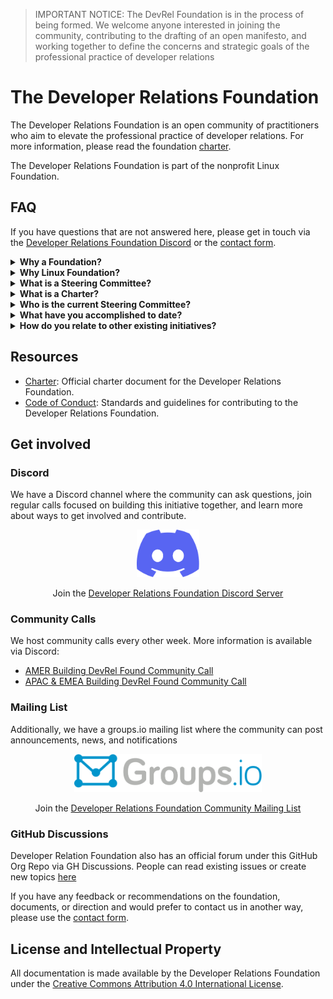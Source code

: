 > IMPORTANT NOTICE: The DevRel Foundation is in the process of being formed. We welcome anyone interested in joining the community, contributing to the drafting of an open manifesto, and working together to define the concerns and strategic goals of the professional practice of developer relations

# The Developer Relations Foundation

The Developer Relations Foundation is an open community of practitioners who aim to elevate the professional practice of developer relations. For more information, please read the foundation [charter][charter].

The Developer Relations Foundation is part of the nonprofit Linux Foundation.

## FAQ

If you have questions that are not answered here, please get in touch via the [Developer Relations Foundation Discord][discord] or the [contact form][contact-form].

<details>
  <summary>
    <strong>Why a Foundation?</strong>
  </summary><br />

  The major benefit of a foundation is that it promotes participatory governance, preventing any single company from monopolizing a collaborative project. Specifically, a foundation ensures:

  - Community-driven Governance: Projects are managed by the community for the community, with contributions reviewed and accepted based on merit.

  - Open Source: Contributors can use the project's resources without fearing sudden changes in licensing or direction.

  - Impartiality: contributions to the content and direction are accepted based on their community value, regardless of their impact on any particular vendor.

  This initiative stems from a shared passion for DevRel and the recognition that the profession faces persistent challenges, such as a lack of clarity and difficulty in measuring impact. Despite significant growth in resources and organizations addressing these issues, these resources are fragmented. Our goal is to create an inclusive, community-driven entity that formally defines DevRel practices, addresses common challenges with best-in-practice resources, and attracts both individuals and organizations’ decision-makers. A foundation aims to be a trusted, credible, and expert resource, similar to professional bodies in other fields, providing training, certification, continuing education, and advocacy.
</details>

<details>
  <summary>
    <strong>Why Linux Foundation?</strong>
  </summary><br />

  This collaborative project has been hosted as a [community project](https://www.linuxfoundation.org/projects/hosting), with no funding involved. This means taking advantage of the governance structure, project management staff, and back-end resources that the Linux Foundation (LF) provides to all hosted projects under an unfunded model, to ensure long-term sustainability. Developer Relations Foundation is part of the LF project series, as a [non-profit 501(c)(6)](https://donorbox.org/nonprofit-blog/501c3-vs-501c6). Examples of these projects include [SPDX](https://spdx.dev/) (SBOM Standard), FOSSology, or [CHAOSS](https://chaoss.community/governance/).

  The major benefit of hosting with the LF is that it offers recognized global credibility. Specifically, the LF ensures:

  - **DevRel value outside DevRel**: Being part of a renowned and large open source foundation like the Linux Foundation enhances the project's credibility within the DevRel community and among external stakeholders and decision-makers. This recognition elevates DevRel's visibility and perceived value as a profession, demonstrating its importance and impact beyond industry peers.

  - **Level Playing Field**: Ensuring that no single company in the ecosystem can exert undue control over the project by owning the trademark.

  - **Licensing Integrity**: Protecting the licensing integrity of the collaborative project, as detailed in this [LF blog post](https://www.linuxfoundation.org/blog/how-open-source-foundations-protect-the-licensing-integrity-of-open-source-projects).

  The LF allows individual contributors to retain copyright ownership of their contributions while providing an open source license, reflected through the Developer Certificate of Origin sign-off process.
  
  We also chose the LF to avoid reinventing the wheel. Creating something new requires tools, infrastructure, and, ideally, a lightweight process to get started and make the initiative resilient.
</details>

<details>
  <summary>
    <strong>What is a Steering Committee?</strong>
  </summary><br />

   The Steering Committee provides oversight for the entire open collaborative project as defined in the Developer Relations Foundation [Charter (first version)](https://github.com/DevRel-Foundation/governance/blob/main/Technical_Charter_v1.0.adoc). Currently, a group of volunteers has helped establish initial lightweight processes to support community-driven initiatives. These initiatives, still to be fully defined, aim to shape the day-to-day work within the Developer Relations Foundation. Leadership roles inside these initiatives will be responsible for coordinating these daily activities and may also have the responsibility to appoint other roles. These leadership roles, as well as how these initiatives will be grouped and formed, are yet to be defined by the community.
</details>
<details>
     <summary>
    <strong>What is a Charter?</strong>
  </summary><br />
  The purpose of having a charter for the Developer Relations Foundation is to help people understand its mission and scope. The DevRel Foundation Charter is a living document, allowing the community to propose changes and updates as the project evolves.
</details>
<details>
  <summary>
    <strong>Who is the current Steering Committee?</strong>
  </summary><br />
 The current Steering Committee participants are composed of tenured Developer Relations professionals who initiated this “intent to form foundation” built through the LF’s guidance and principles. A new leadership will be established once the charter and mission are in place. This process will be via elections at a future date to be determined.

  While our profession is relatively small, it is big enough that there are many really good people who can do this work. And we hope they want to! We had the initiative and time to do this, and so we feel it’s reasonable for us, just like anyone else, to take the first steps forward on building something

  Our aim has always been to thread the needle on process and progress - we wanted to get enough done that we, as a professional collective, had a base and some scaffolding from which to build, but not too much progress that folks felt we had prematurely made decisions.
</details>

<details>
  <summary>
    <strong>What have you accomplished to date?</strong>
  </summary><br />

  To date we have accomplished the following:

  - Formed an initial, no-official interim steering committee of tenured DevRel professionals with the shared goal of solving critical DevRel problems through the formation of a Foundation

  - Secured support from the Linux Foundation to have the DevRel Foundation hosted by them

  - Drafted a lightweight charter and took a first pass at organizational structure to provide the broader DevRel community with a starting point from which to work

  - Identified tools and lightweight processes get work done: Discord, GitHub, gitvote, and groups.io
  
  - Scheduled and facilitated open bi-weekly sessions to listen and learn (alternating APAC/EMEA and AMER)
</details>

<details>
  <summary>
    <strong>How do you relate to other existing initiatives?</strong>
  </summary><br />

  **This is still _a WIP answer_ and needs further discussion in the community calls and async**

  As we explored how best to address the persistent challenges faced by the practice of DevRel, the first thing we did as an interim steering committee was a survey of the existing communities and organizations, including the Developer Marketing Alliance, DevRelX, marketingto.dev, Devrellers and Developer Evangelists (LinkedIn groups), the DevRel Collective, developerrelations.com, flyless.dev, and DevRel con Ň.

  We found that these groups in aggregate, provide exceptional breadth and depth of resources, expertise, and community. However, whether through incentives (ex: revenue-focused) or inclusivity (ex: DevMarketing not included) none felt centralizing enough to be the hub for this initiative, which strives to be open and inclusive, as well as more than just a resource repository.

  We also know that we cannot succeed without the support, involvement, and partnership of the ecosystem of DevRel initiatives, which is why we hope that folks will feel inspired to help build a foundation that codifies the definition and best practices of DevRel; that brings together best-in-class frameworks, training, and resources in a single place; and that attracts individuals and organizations through trust, credibility, and collaboration.
</details>


## Resources

* [Charter][charter]: Official charter document for the Developer Relations Foundation.
* [Code of Conduct](https://github.com/DevRel-Foundation/governance/blob/main/code_of_conduct.md): Standards and guidelines for contributing to the Developer Relations Foundation.

## Get involved

### Discord

We have a Discord channel where the community can ask questions, join regular calls focused on building this initiative together, and learn more about ways to get involved and contribute.

<p align="center">
  <a href="https://discord.gg/ukMnmFjw43">
    <img src="images/discord.svg" width="100" alt="Join the Developer Relations Foundation Discord" />
  <a>
</p>
<p align="center">
  Join the <a href="https://discord.gg/ukMnmFjw43">Developer Relations Foundation Discord Server</a>
</p>

### Community Calls

We host community calls every other week. More information is available via Discord:

- [AMER Building DevRel Found Community Call](https://discord.com/events/1255563562449899573/1260162136035033128)
- [APAC & EMEA Building DevRel Found Community Call](https://discord.com/events/1255563562449899573/1267559792029991084)

### Mailing List
Additionally, we have a groups.io mailing list where the community can post announcements, news, and notifications


<p align="center">
  <a href="https://lists.dev-rel.org/g/community">
    <img src="images/groupsio.png" width="300" alt="Join the Developer Relations Foundation Community Mailing List" />
  <a>
</p>
<p align="center">
  Join the <a href="https://lists.dev-rel.org/g/community">Developer Relations Foundation Community Mailing List</a>
</p>

### GitHub Discussions

Developer Relation Foundation also has an official forum under this GitHub Org Repo via GH Discussions. People can read existing issues or create new topics [here](https://github.com/DevRel-Foundation/governance/discussions)

If you have any feedback or recommendations on the foundation, documents, or direction and would prefer to contact us in another way, please use the [contact form][contact-form].

## License and Intellectual Property

All documentation is made available by the Developer Relations Foundation under the [Creative Commons Attribution 4.0 International License](http://creativecommons.org/licenses/by/4.0/).

[charter]: https://github.com/DevRel-Foundation/governance/blob/main/Technical_Charter_v1.0.adoc
[discord]: https://discord.gg/ukMnmFjw43
[contact-form]: https://bit.ly/3RwwhQ1
